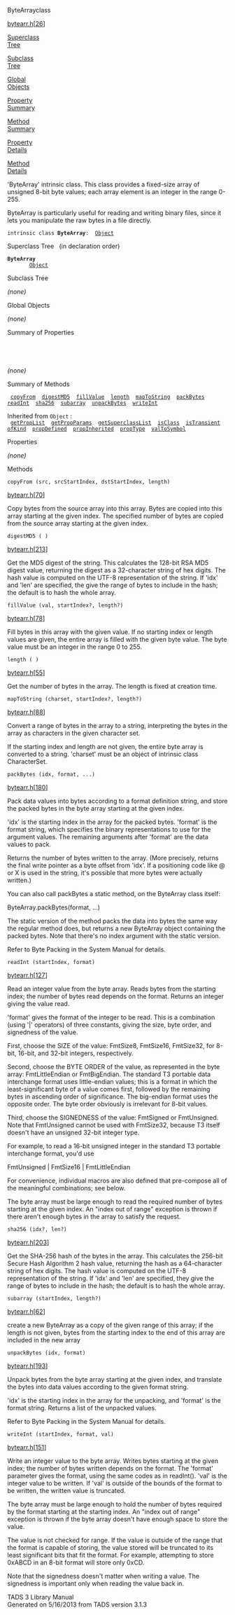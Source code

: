 ---
---
<span class="title">ByteArray</span><span class="type">class</span>

[bytearr.h](../file/bytearr.h.html)\[[26](../source/bytearr.h.html#26)\]

[Superclass  
Tree](#_SuperClassTree_)

[Subclass  
Tree](#_SubClassTree_)

[Global  
Objects](#_ObjectSummary_)

[Property  
Summary](#_PropSummary_)

[Method  
Summary](#_MethodSummary_)

[Property  
Details](#_Properties_)

[Method  
Details](#_Methods_)

<div class="fdesc">

'ByteArray' intrinsic class. This class provides a fixed-size array of
unsigned 8-bit byte values; each array element is an integer in the
range 0-255.

ByteArray is particularly useful for reading and writing binary files,
since it lets you manipulate the raw bytes in a file directly.

`intrinsic class `**`ByteArray`**` :   `[`Object`](../object/Object.html)

</div>

<span id="_SuperClassTree_"></span>

<div class="mjhd">

<span class="hdln">Superclass Tree</span>   (in declaration order)

</div>

**`ByteArray`**  
`         `[`Object`](../object/Object.html)  
<span id="_SubClassTree_"></span>

<div class="mjhd">

<span class="hdln">Subclass Tree</span>  

</div>

*(none)* <span id="_ObjectSummary_"></span>

<div class="mjhd">

<span class="hdln">Global Objects</span>  

</div>

*(none)* <span id="_PropSummary_"></span>

<div class="mjhd">

<span class="hdln">Summary of Properties</span>  

</div>

` `

` `

*(none)* <span id="_MethodSummary_"></span>

<div class="mjhd">

<span class="hdln">Summary of Methods</span>  

</div>

` `[`copyFrom`](#copyFrom)`  `[`digestMD5`](#digestMD5)`  `[`fillValue`](#fillValue)`  `[`length`](#length)`  `[`mapToString`](#mapToString)`  `[`packBytes`](#packBytes)`  `[`readInt`](#readInt)`  `[`sha256`](#sha256)`  `[`subarray`](#subarray)`  `[`unpackBytes`](#unpackBytes)`  `[`writeInt`](#writeInt)`  `

Inherited from `Object` :  
` `[`getPropList`](../object/Object.html#getPropList)`  `[`getPropParams`](../object/Object.html#getPropParams)`  `[`getSuperclassList`](../object/Object.html#getSuperclassList)`  `[`isClass`](../object/Object.html#isClass)`  `[`isTransient`](../object/Object.html#isTransient)`  `[`ofKind`](../object/Object.html#ofKind)`  `[`propDefined`](../object/Object.html#propDefined)`  `[`propInherited`](../object/Object.html#propInherited)`  `[`propType`](../object/Object.html#propType)`  `[`valToSymbol`](../object/Object.html#valToSymbol)`  `

<span id="_Properties_"></span>

<div class="mjhd">

<span class="hdln">Properties</span>  

</div>

*(none)* <span id="_Methods_"></span>

<div class="mjhd">

<span class="hdln">Methods</span>  

</div>

<span id="copyFrom"></span>

`copyFrom (src, srcStartIndex, dstStartIndex, length)`

[bytearr.h](../file/bytearr.h.html)\[[70](../source/bytearr.h.html#70)\]

<div class="desc">

Copy bytes from the source array into this array. Bytes are copied into
this array starting at the given index. The specified number of bytes
are copied from the source array starting at the given index.

</div>

<span id="digestMD5"></span>

`digestMD5 ( )`

[bytearr.h](../file/bytearr.h.html)\[[213](../source/bytearr.h.html#213)\]

<div class="desc">

Get the MD5 digest of the string. This calculates the 128-bit RSA MD5
digest value, returning the digest as a 32-character string of hex
digits. The hash value is computed on the UTF-8 representation of the
string. If 'idx' and 'len' are specified, the give the range of bytes to
include in the hash; the default is to hash the whole array.

</div>

<span id="fillValue"></span>

`fillValue (val, startIndex?, length?)`

[bytearr.h](../file/bytearr.h.html)\[[78](../source/bytearr.h.html#78)\]

<div class="desc">

Fill bytes in this array with the given value. If no starting index or
length values are given, the entire array is filled with the given byte
value. The byte value must be an integer in the range 0 to 255.

</div>

<span id="length"></span>

`length ( )`

[bytearr.h](../file/bytearr.h.html)\[[55](../source/bytearr.h.html#55)\]

<div class="desc">

Get the number of bytes in the array. The length is fixed at creation
time.

</div>

<span id="mapToString"></span>

`mapToString (charset, startIndex?, length?)`

[bytearr.h](../file/bytearr.h.html)\[[88](../source/bytearr.h.html#88)\]

<div class="desc">

Convert a range of bytes in the array to a string, interpreting the
bytes in the array as characters in the given character set.

If the starting index and length are not given, the entire byte array is
converted to a string. 'charset' must be an object of intrinsic class
CharacterSet.

</div>

<span id="packBytes"></span>

`packBytes (idx, format, ...)`

[bytearr.h](../file/bytearr.h.html)\[[180](../source/bytearr.h.html#180)\]

<div class="desc">

Pack data values into bytes according to a format definition string, and
store the packed bytes in the byte array starting at the given index.

'idx' is the starting index in the array for the packed bytes. 'format'
is the format string, which specifies the binary representations to use
for the argument values. The remaining arguments after 'format' are the
data values to pack.

Returns the number of bytes written to the array. (More precisely,
returns the final write pointer as a byte offset from 'idx'. If a
positioning code like @ or X is used in the string, it's possible that
more bytes were actually written.)

You can also call packBytes a static method, on the ByteArray class
itself:

  
ByteArray.packBytes(format, ...)

The static version of the method packs the data into bytes the same way
the regular method does, but returns a new ByteArray object containing
the packed bytes. Note that there's no index argument with the static
version.

Refer to Byte Packing in the System Manual for details.

</div>

<span id="readInt"></span>

`readInt (startIndex, format)`

[bytearr.h](../file/bytearr.h.html)\[[127](../source/bytearr.h.html#127)\]

<div class="desc">

Read an integer value from the byte array. Reads bytes from the starting
index; the number of bytes read depends on the format. Returns an
integer giving the value read.

'format' gives the format of the integer to be read. This is a
combination (using '\|' operators) of three constants, giving the size,
byte order, and signedness of the value.

First, choose the SIZE of the value: FmtSize8, FmtSize16, FmtSize32, for
8-bit, 16-bit, and 32-bit integers, respectively.

Second, choose the BYTE ORDER of the value, as represented in the byte
array: FmtLittleEndian or FmtBigEndian. The standard T3 portable data
interchange format uses little-endian values; this is a format in which
the least-significant byte of a value comes first, followed by the
remaining bytes in ascending order of significance. The big-endian
format uses the opposite order. The byte order obviously is irrelevant
for 8-bit values.

Third, choose the SIGNEDNESS of the value: FmtSigned or FmtUnsigned.
Note that FmtUnsigned cannot be used with FmtSize32, because T3 itself
doesn't have an unsigned 32-bit integer type.

For example, to read a 16-bit unsigned integer in the standard T3
portable interchange format, you'd use

  
FmtUnsigned \| FmtSize16 \| FmtLittleEndian

For convenience, individual macros are also defined that pre-compose all
of the meaningful combinations; see below.

The byte array must be large enough to read the required number of bytes
starting at the given index. An "index out of range" exception is thrown
if there aren't enough bytes in the array to satisfy the request.

</div>

<span id="sha256"></span>

`sha256 (idx?, len?)`

[bytearr.h](../file/bytearr.h.html)\[[203](../source/bytearr.h.html#203)\]

<div class="desc">

Get the SHA-256 hash of the bytes in the array. This calculates the
256-bit Secure Hash Algorithm 2 hash value, returning the hash as a
64-character string of hex digits. The hash value is computed on the
UTF-8 representation of the string. If 'idx' and 'len' are specified,
they give the range of bytes to include in the hash; the default is to
hash the whole array.

</div>

<span id="subarray"></span>

`subarray (startIndex, length?)`

[bytearr.h](../file/bytearr.h.html)\[[62](../source/bytearr.h.html#62)\]

<div class="desc">

create a new ByteArray as a copy of the given range of this array; if
the length is not given, bytes from the starting index to the end of
this array are included in the new array

</div>

<span id="unpackBytes"></span>

`unpackBytes (idx, format)`

[bytearr.h](../file/bytearr.h.html)\[[193](../source/bytearr.h.html#193)\]

<div class="desc">

Unpack bytes from the byte array starting at the given index, and
translate the bytes into data values according to the given format
string.

'idx' is the starting index in the array for the unpacking, and 'format'
is the format string. Returns a list of the unpacked values.

Refer to Byte Packing in the System Manual for details.

</div>

<span id="writeInt"></span>

`writeInt (startIndex, format, val)`

[bytearr.h](../file/bytearr.h.html)\[[151](../source/bytearr.h.html#151)\]

<div class="desc">

Write an integer value to the byte array. Writes bytes starting at the
given index; the number of bytes written depends on the format. The
'format' parameter gives the format, using the same codes as in
readInt(). 'val' is the integer value to be written. If 'val' is outside
of the bounds of the format to be written, the written value is
truncated.

The byte array must be large enough to hold the number of bytes required
by the format starting at the starting index. An "index out of range"
exception is thrown if the byte array doesn't have enough space to store
the value.

The value is not checked for range. If the value is outside of the range
that the format is capable of storing, the value stored will be
truncated to its least significant bits that fit the format. For
example, attempting to store 0xABCD in an 8-bit format will store only
0xCD.

Note that the signedness doesn't matter when writing a value. The
signedness is important only when reading the value back in.

</div>

<div class="ftr">

TADS 3 Library Manual  
Generated on 5/16/2013 from TADS version 3.1.3

</div>

